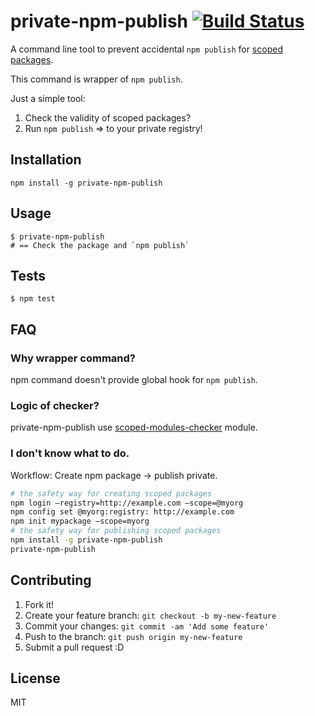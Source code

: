 # private-npm-publish [![Build Status](https://travis-ci.org/dwango-js/private-npm-publish.svg)](https://travis-ci.org/dwango-js/private-npm-publish)

A command line tool to prevent accidental `npm publish` for [scoped packages](https://docs.npmjs.com/misc/scope "Scoped packages").

This command is wrapper of `npm publish`.

Just a simple tool: 

1. Check the validity of scoped packages?
2. Run `npm publish` => to your private registry!

## Installation

    npm install -g private-npm-publish

## Usage

    $ private-npm-publish
    # == Check the package and `npm publish`

## Tests

    $ npm test

## FAQ

### Why wrapper command?
   
npm command doesn't provide global hook for `npm publish`.   

### Logic of checker?

private-npm-publish use [scoped-modules-checker](https://github.com/azu/scoped-modules-checker "scoped-modules-checker") module.

### I don't know what to do.

Workflow: Create npm package -> publish private.

```sh
# the safety way for creating scoped packages
npm login —registry=http://example.com —scope=@myorg
npm config set @myorg:registry: http://example.com
npm init mypackage —scope=myorg
# the safety way for publishing scoped packages
npm install -g private-npm-publish
private-npm-publish
```

## Contributing

1. Fork it!
2. Create your feature branch: `git checkout -b my-new-feature`
3. Commit your changes: `git commit -am 'Add some feature'`
4. Push to the branch: `git push origin my-new-feature`
5. Submit a pull request :D

## License

MIT